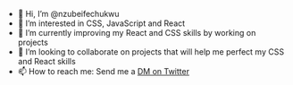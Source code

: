 - 👋 Hi, I’m @nzubeifechukwu
- 👀 I’m interested in CSS, JavaScript and React
- 🌱 I’m currently improving my React and CSS skills by working on projects
- 💞️ I’m looking to collaborate on projects that will help me perfect my CSS and React skills
- 📫 How to reach me: Send me a [DM on Twitter](https://twitter.com/NzubeIfechukwu)

<!---
nzubeifechukwu/nzubeifechukwu is a ✨ special ✨ repository because its `README.md` (this file) appears on your GitHub profile.
You can click the Preview link to take a look at your changes.
--->
